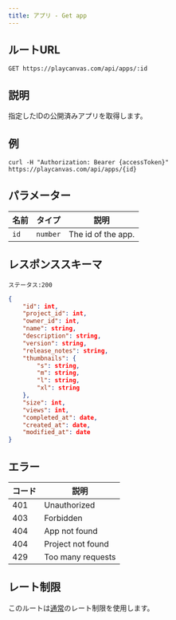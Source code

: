 ```yaml
---
title: アプリ - Get app
---
```


## ルートURL

```none
GET https://playcanvas.com/api/apps/:id
```

## 説明

指定したIDの公開済みアプリを取得します。

## 例

```none
curl -H "Authorization: Bearer {accessToken}" https://playcanvas.com/api/apps/{id}
```

## パラメーター

| 名前 | タイプ     | 説明        |
| ---- | -------- | ------------------ |
| `id` | `number` | The id of the app. |

## レスポンススキーマ

```none
ステータス:200
```

```json
{
    "id": int,
    "project_id": int,
    "owner_id": int,
    "name": string,
    "description": string,
    "version": string,
    "release_notes": string,
    "thumbnails": {
        "s": string,
        "m": string,
        "l": string,
        "xl": string
    },
    "size": int,
    "views": int,
    "completed_at": date,
    "created_at": date,
    "modified_at": date
}
```

## エラー

| コード | 説明       |
| ---- | ----------------- |
| 401  | Unauthorized      |
| 403  | Forbidden         |
| 404  | App not found     |
| 404  | Project not found |
| 429  | Too many requests |

## レート制限

このルートは[通常][1]のレート制限を使用します。

[1]: /user-manual/api#rate-limiting
